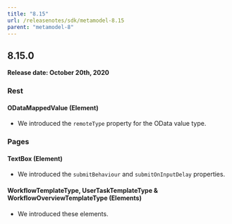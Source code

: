 ```yaml
---
title: "8.15"
url: /releasenotes/sdk/metamodel-8.15
parent: "metamodel-8"
---
```


## 8.15.0

**Release date: October 20th, 2020** 

### Rest

#### ODataMappedValue (Element)

* We introduced the `remoteType` property for the OData value type.

### Pages

#### TextBox (Element)

* We introduced the `submitBehaviour` and `submitOnInputDelay` properties.

#### WorkflowTemplateType, UserTaskTemplateType & WorkflowOverviewTemplateType (Elements)

* We introduced these elements.
